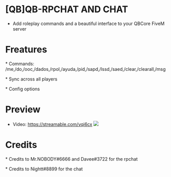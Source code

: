 # [QB]QB-RPCHAT AND CHAT
* Add roleplay commands and a beautiful interface to your QBCore FiveM server

# Freatures
<p>
* Commands: /me,/do,/ooc,/dados,/rpol,/ayuda,/pid,/sapd,/lssd,/saed,/clear,/clearall,/msg
</p>
<p>
* Sync across all players
</p>
<p>
* Config options
</p>

# Preview
* Video: https://streamable.com/vqi6cx
![](https://i.imgur.com/HrPPnji.png)

# Credits
<p>
* Credits to Mr.NOBODY#6666 and Davee#3722 for the rpchat
</p>
<p>
* Credits to Nightt#8899 for the chat
</p>

